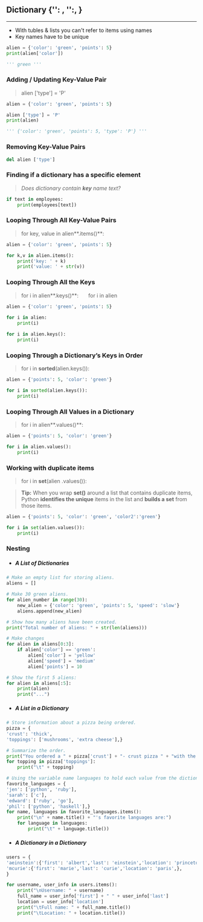 ## Dictionary {'': , '':, }

------

- With tubles & lists you can't refer to items using names
- Key names have to be unique

```python
alien = {'color': 'green', 'points': 5}
print(alien['color'])

''' green '''
```

### Adding / Updating Key-Value Pair

>
> alien ['type'] = 'P'

```python
alien = {'color': 'green', 'points': 5}

alien ['type'] = 'P'
print(alien)

''' {'color': 'green', 'points': 5, 'type': 'P'} '''
```

### Removing Key-Value Pairs

```python
del alien ['type']
```

### Finding if a dictionary has a specific element

> *Does dictionary contain **key** name text?*

```python
if text in employees:
    print(employees[text])
```

### Looping Through All Key-Value Pairs

> for key, value in alien**.items()**:  

```python
alien = {'color': 'green', 'points': 5}

for k,v in alien.items():
	print('key: ' + k)
	print('value: ' + str(v))
```

### Looping Through All the Keys

> for i in alien**.keys()**:       
> for i in alien 

```python
alien = {'color': 'green', 'points': 5}
	
for i in alien:
	print(i)

for i in alien.keys():
	print(i)
```

### Looping Through a Dictionary’s Keys in Order

> for i in **sorted**(alien.keys()):  

```python
alien = {'points': 5, 'color': 'green'}

for i in sorted(alien.keys()):
	print(i)
```

### Looping Through All Values in a Dictionary

> for i in alien**.values()**:  

```python
alien = {'points': 5, 'color': 'green'}

for i in alien.values():
	print(i)
```

### Working with duplicate items

> for i in **set**(alien .values()):

> **Tip:** When you wrap **set()** around a list that contains duplicate items, Python **identifies the unique** items in the list and **builds a set** from those items.

```python
alien = {'points': 5, 'color': 'green', 'color2':'green'}

for i in set(alien.values()):
	print(i)
```

### Nesting

- ##### A List of Dictionaries

```python
# Make an empty list for storing aliens.  
aliens = []

# Make 30 green aliens. 
for alien_number in range(30):
	new_alien = {'color': 'green', 'points': 5, 'speed': 'slow'}
	aliens.append(new_alien)

# Show how many aliens have been created.  
print("Total number of aliens: " + str(len(aliens)))

# Make changes 
for alien in aliens[0:3]:
	if alien['color'] == 'green':
		alien['color'] = 'yellow'
		alien['speed'] = 'medium'
		alien['points'] = 10

# Show the first 5 aliens:
for alien in aliens[:5]:
	print(alien)
	print("...")
```

- ##### A List in a Dictionary

```python
# Store information about a pizza being ordered. 
pizza = {
'crust': 'thick',
'toppings': ['mushrooms', 'extra cheese'],}

# Summarize the order. 
print("You ordered a " + pizza['crust'] + "- crust pizza " + "with the following toppings:")
for topping in pizza['toppings']:
	print("\t" + topping)

# Using the variable name languages to hold each value from the dictionary, because we know that each value will be a list--> 
favorite_languages = {
'jen': ['python', 'ruby'],
'sarah': ['c'],
'edward': ['ruby', 'go'],
'phil': ['python', 'haskell'],}
for name, languages in favorite_languages.items():
	print("\n" + name.title() + "'s favorite languages are:")
	for language in languages:
		print("\t" + language.title())
```

- ##### A Dictionary in a Dictionary

```python
users = {
'aeinstein':{'first': 'albert','last': 'einstein','location': 'princeton',},
'mcurie':{'first': 'marie','last': 'curie','location': 'paris',},
}

for username, user_info in users.items():
	print("\nUsername: " + username)
	full_name = user_info['first'] + " " + user_info['last']
	location = user_info['location']
	print("\tFull name: " + full_name.title())
	print("\tLocation: " + location.title())
```

